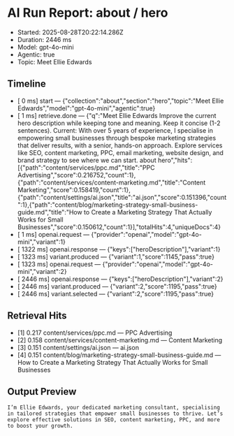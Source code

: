 # AI Run Report: about / hero

- Started: 2025-08-28T20:22:14.286Z
- Duration: 2446 ms
- Model: gpt-4o-mini
- Agentic: true
- Topic: Meet Ellie Edwards

## Timeline
- [    0 ms] start — {"collection":"about","section":"hero","topic":"Meet Ellie Edwards","model":"gpt-4o-mini","agentic":true}
- [    1 ms] retrieve.done — {"q":"Meet Ellie Edwards Improve the current hero description while keeping tone and meaning. Keep it concise (1-2 sentences). Current: With over 5 years of experience, I specialise in empowering small businesses through bespoke marketing strategies that deliver results, with a senior, hands-on approach. Explore services like SEO, content marketing, PPC, email marketing, website design, and brand strategy to see where we can start. about hero","hits":[{"path":"content/services/ppc.md","title":"PPC Advertising","score":0.216752,"count":1},{"path":"content/services/content-marketing.md","title":"Content Marketing","score":0.158419,"count":1},{"path":"content/settings/ai.json","title":"ai.json","score":0.151396,"count":1},{"path":"content/blog/marketing-strategy-small-business-guide.md","title":"How to Create a Marketing Strategy That Actually Works for Small Businesses","score":0.150612,"count":1}],"totalHits":4,"uniqueDocs":4}
- [    1 ms] openai.request — {"provider":"openai","model":"gpt-4o-mini","variant":1}
- [ 1322 ms] openai.response — {"keys":["heroDescription"],"variant":1}
- [ 1323 ms] variant.produced — {"variant":1,"score":1145,"pass":true}
- [ 1323 ms] openai.request — {"provider":"openai","model":"gpt-4o-mini","variant":2}
- [ 2446 ms] openai.response — {"keys":["heroDescription"],"variant":2}
- [ 2446 ms] variant.produced — {"variant":2,"score":1195,"pass":true}
- [ 2446 ms] variant.selected — {"variant":2,"score":1195,"pass":true}

## Retrieval Hits
- [1] 0.217 content/services/ppc.md — PPC Advertising
- [2] 0.158 content/services/content-marketing.md — Content Marketing
- [3] 0.151 content/settings/ai.json — ai.json
- [4] 0.151 content/blog/marketing-strategy-small-business-guide.md — How to Create a Marketing Strategy That Actually Works for Small Businesses

## Output Preview

```
I’m Ellie Edwards, your dedicated marketing consultant, specialising in tailored strategies that empower small businesses to thrive. Let’s explore effective solutions in SEO, content marketing, PPC, and more to boost your growth.
```
